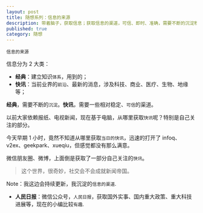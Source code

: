 ```yaml
---
layout: post
title: 随想系列：信息的来源
description: 带着脑子，获取信息；获取信息的渠道，可信、即时、准确，需要不断的沉淀积累。
published: true
category: 随想
---
```


`信息的来源`

信息分为 2 大类：

* **经典**：建立知识`体系`，用到的；
* **快讯**：当前业界的`前沿`、最新的消息，涉及科技、商业、医疗、生物、地缘等；

**经典**，需要不断的`沉淀`。**快讯**，需要一些相对稳定、`可信`的渠道。

以前大家依赖报纸、电视新闻，现在基于电脑，从哪里获取`快讯`呢？特别是自己关注的部分。

今天早期 1 小时，竟然不知道从哪里获取`当日的快讯`，迅速的打开了 infoq、v2ex、geekpark、xueqiu，但感觉都没有那么满意。

微信朋友圈、微博，上面倒是获取了一部分自己关注的`快讯`。

> 这个世界，很奇妙，社交会不会成就新闻帝国。


Note：我这边会持续更新，我沉淀的`信息的渠道`.

* **人民日报**：微信公众号，`人民日报`，获取国外实事、国内重大政策、重大科技进展等，现在的小编比较`有趣`.